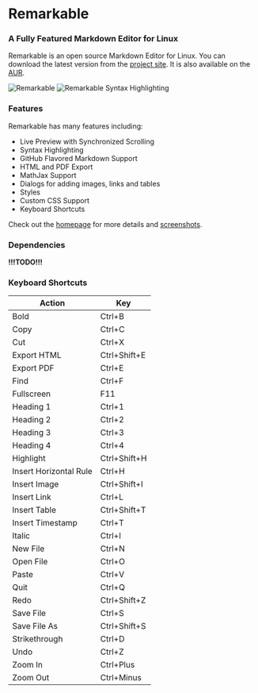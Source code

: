 # Remarkable

### A Fully Featured Markdown Editor for Linux

Remarkable is an open source Markdown Editor for Linux.
You can download the latest version from the [project site](https://remarkableapp.github.io/linux.html).
It is also available on the [AUR](https://aur.archlinux.org/packages/remarkable/).

![Remarkable](http://remarkableapp.github.io/images/main_screenshot.png)
![Remarkable Syntax Highlighting](http://remarkableapp.github.io/images/syntax_highlighting.png)

### Features

Remarkable has many features including:

- Live Preview with Synchronized Scrolling
- Syntax Highlighting
- GitHub Flavored Markdown Support
- HTML and PDF Export
- MathJax Support
- Dialogs for adding images, links and tables
- Styles
- Custom CSS Support
- Keyboard Shortcuts

Check out the [homepage](https://remarkableapp.github.io/linux.html) for more details and [screenshots](https://remarkableapp.github.io/linux/screenshots.html).

### Dependencies

**!!!TODO!!!**

### Keyboard Shortcuts


|Action|Key|
|--|--|
|Bold|Ctrl+B|
|Copy|Ctrl+C|
|Cut|Ctrl+X|
|Export HTML|Ctrl+Shift+E|
|Export PDF|Ctrl+E|
|Find|Ctrl+F|
|Fullscreen|F11|
|Heading 1|Ctrl+1|
|Heading 2|Ctrl+2|
|Heading 3|Ctrl+3|
|Heading 4|Ctrl+4|
|Highlight|Ctrl+Shift+H|
|Insert Horizontal Rule|Ctrl+H|
|Insert Image|Ctrl+Shift+I|
|Insert Link|Ctrl+L|
|Insert Table|Ctrl+Shift+T|
|Insert Timestamp|Ctrl+T|
|Italic|Ctrl+I|
|New File|Ctrl+N|
|Open File|Ctrl+O|
|Paste|Ctrl+V|
|Quit|Ctrl+Q|
|Redo|Ctrl+Shift+Z|
|Save File|Ctrl+S|
|Save File As|Ctrl+Shift+S|
|Strikethrough|Ctrl+D|
|Undo|Ctrl+Z|
|Zoom In|Ctrl+Plus|
|Zoom Out|Ctrl+Minus|

